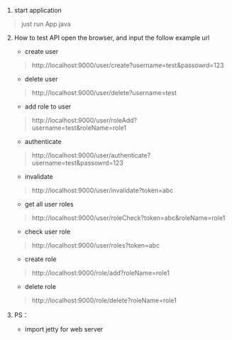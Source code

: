 1. start application
> just run App.java

2. How to test API
  open the browser, and input the follow example url
   - create user
   > http://localhost:9000/user/create?username=test&passowrd=123
   - delete user
   > http://localhost:9000/user/delete?username=test
   - add role to user
   > http://localhost:9000/user/roleAdd?username=test&roleName=role1
   - authenticate
   > http://localhost:9000/user/authenticate?username=test&passowrd=123
   - invalidate
   > http://localhost:9000/user/invalidate?token=abc
   - get all user roles
   > http://localhost:9000/user/roleCheck?token=abc&roleName=role1
   - check user role
   > http://localhost:9000/user/roles?token=abc
   - create role
   > http://localhost:9000/role/add?roleName=role1
   - delete role
   > http://localhost:9000/role/delete?roleName=role1

   
3. PS：
   - import jetty for web server